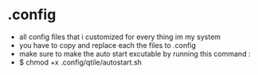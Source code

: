 # .config
- all config files that i customized for every thing im my system
- you have to copy and replace each the files to .config 
- make sure to make the auto start excutable by running this command :
- $ chmod +x .config/qtile/autostart.sh

